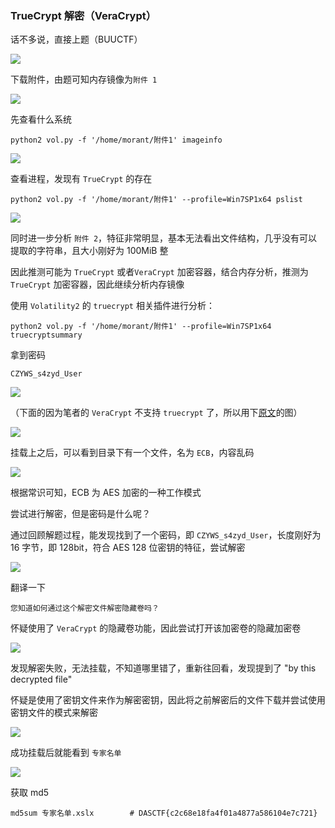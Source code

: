 ### TrueCrypt 解密（VeraCrypt）

话不多说，直接上题（BUUCTF）

![](https://pic1.imgdb.cn/item/680e32f058cb8da5c8d053b2.png)

下载附件，由题可知内存镜像为`附件 1`

![](https://pic1.imgdb.cn/item/680e332858cb8da5c8d053d3.png)

先查看什么系统

```shell
python2 vol.py -f '/home/morant/附件1' imageinfo
```

![](https://pic1.imgdb.cn/item/680e33b858cb8da5c8d0541b.png)

查看进程，发现有 `TrueCrypt` 的存在

```shell
python2 vol.py -f '/home/morant/附件1' --profile=Win7SP1x64 pslist
```

![](https://pic1.imgdb.cn/item/680e343c58cb8da5c8d0546c.png)

同时进一步分析 `附件 2`，特征非常明显，基本无法看出文件结构，几乎没有可以提取的字符串，且大小刚好为 100MiB 整

因此推测可能为 `TrueCrypt` 或者`VeraCrypt` 加密容器，结合内存分析，推测为 `TrueCrypt` 加密容器，因此继续分析内存镜像

使用 `Volatility2` 的 `truecrypt` 相关插件进行分析：

```shell
python2 vol.py -f '/home/morant/附件1' --profile=Win7SP1x64 truecryptsummary
```

拿到密码

```shell
CZYWS_s4zyd_User
```

![](https://pic1.imgdb.cn/item/680e360858cb8da5c8d0558f.png)

（下面的因为笔者的 `VeraCrypt` 不支持 `truecrypt` 了，所以用下[原文](https://blog.csdn.net/m0_62584492/article/details/134758030)的图）

![](https://pic1.imgdb.cn/item/680e3a3358cb8da5c8d057e0.png)

挂载上之后，可以看到目录下有一个文件，名为 `ECB`，内容乱码

![](https://pic1.imgdb.cn/item/680e3a5658cb8da5c8d057f6.png)

根据常识可知，ECB 为 AES 加密的一种工作模式

尝试进行解密，但是密码是什么呢？

通过回顾解题过程，能发现找到了一个密码，即 `CZYWS_s4zyd_User`，长度刚好为 16 字节，即 128bit，符合 AES 128 位密钥的特征，尝试解密

![](https://pic1.imgdb.cn/item/680e3a8358cb8da5c8d05814.png)

翻译一下

```
您知道如何通过这个解密文件解密隐藏卷吗？
```

怀疑使用了 `VeraCrypt` 的隐藏卷功能，因此尝试打开该加密卷的隐藏加密卷

![](https://pic1.imgdb.cn/item/680e3abc58cb8da5c8d05833.png)

发现解密失败，无法挂载，不知道哪里错了，重新往回看，发现提到了 "by this decrypted file"

怀疑是使用了密钥文件来作为解密密钥，因此将之前解密后的文件下载并尝试使用密钥文件的模式来解密

![](https://pic1.imgdb.cn/item/680e3b8558cb8da5c8d058be.png)

成功挂载后就能看到 `专家名单`

![](https://pic1.imgdb.cn/item/680e3c1458cb8da5c8d05918.png)

获取 md5

```shell
md5sum 专家名单.xslx		# DASCTF{c2c68e18fa4f01a4877a586104e7c721}
```

